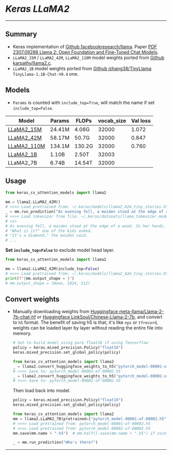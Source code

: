 # ___Keras LLaMA2___
***

## Summary
  - Keras implementation of [Github facebookresearch/llama](https://github.com/facebookresearch/llama). Paper [PDF 2307.09288 Llama 2: Open Foundation and Fine-Tuned Chat Models](https://arxiv.org/pdf/2307.09288.pdf).
  - `LLaMA2_15M` / `LLaMA2_42M`, `LLaMA2_110M` model weights ported from [Github karpathy/llama2.c](https://github.com/karpathy/llama2.c).
  - `LLaMA2_1B` model weights ported from [Github jzhang38/TinyLlama](https://githubfast.com/jzhang38/TinyLlama) `TinyLlama-1.1B-Chat-V0.4` one.
## Models
  - `Params` is counted with `include_top=True`, will match the name if set `include_top=False`.

  | Model       | Params | FLOPs  | vocab_size | Val loss |
  | ----------- | ------ | ------ | ---------- | -------- |
  | [LLaMA2_15M](https://github.com/leondgarse/keras_cv_attention_models/releases/download/llama2/llama2_15m_tiny_stories.h5)  | 24.41M | 4.06G  | 32000      | 1.072    |
  | [LLaMA2_42M](https://github.com/leondgarse/keras_cv_attention_models/releases/download/llama2/llama2_42m_tiny_stories.h5)  | 58.17M | 50.7G  | 32000      | 0.847    |
  | [LLaMA2_110M](https://github.com/leondgarse/keras_cv_attention_models/releases/download/llama2/llama2_110m_tiny_stories.h5) | 134.1M | 130.2G | 32000      | 0.760    |
  | [LLaMA2_1B](https://github.com/leondgarse/keras_cv_attention_models/releases/download/llama2/llama2_1b_tiny_llama_1.1B_chat_v0.4.h5) | 1.10B  | 2.50T  | 32003      |          |
  | LLaMA2_7B   | 6.74B  | 14.54T | 32000      |          |
## Usage
  ```py
  from keras_cv_attention_models import llama2

  mm = llama2.LLaMA2_42M()
  # >>>> Load pretrained from: ~/.keras/models/llama2_42m_tiny_stories.h5
  _ = mm.run_prediction("As evening fell, a maiden stood at the edge of a wood. In her hands,")
  # >>>> Load tokenizer from file: ~/.keras/datasets/llama_tokenizer.model
  # <s>
  # As evening fell, a maiden stood at the edge of a wood. In her hands, she held a beautiful diamond. Everyone was surprised to see it.
  # "What is it?" one of the kids asked.
  # "It's a diamond," the maiden said.
  # ...
  ```
  **Set `include_top=False`** to exclude model head layer.
  ```py
  from keras_cv_attention_models import llama2

  mm = llama2.LLaMA2_42M(include_top=False)
  # >>>> Load pretrained from: ~/.keras/models/llama2_42m_tiny_stories.h5
  print(f"{mm.output_shape = }")
  # mm.output_shape = (None, 1024, 512)
  ```
## Convert weights
- Manually downloading weights from [Huggingface meta-llama/Llama-2-7b-chat-hf](https://huggingface.co/meta-llama/Llama-2-7b-chat-hf) or [Huggingface LinkSoul/Chinese-Llama-2-7b](https://huggingface.co/LinkSoul/Chinese-Llama-2-7b), and convert to `h5` format. The benefit of saving h5 is that, it's like `npz` or `tfrecord`, weights can be loaded layer by layer without reading the entire file into memory.
  ```py
  # Set to build model using pure float16 if using Tensorflow
  policy = keras.mixed_precision.Policy("float16")
  keras.mixed_precision.set_global_policy(policy)

  from keras_cv_attention_models import llama2
  _ = llama2.convert_huggingface_weights_to_h5("pytorch_model-00001-of-00002.bin", to_fp16=True)
  # >>>> Save to: pytorch_model-00001-of-00002.h5
  _ = llama2.convert_huggingface_weights_to_h5("pytorch_model-00002-of-00002.bin", to_fp16=True)
  # >>>> Save to: pytorch_model-00002-of-00002.h5
  ```
  Then load back into model.
  ```py
  policy = keras.mixed_precision.Policy("float16")
  keras.mixed_precision.set_global_policy(policy)

  from keras_cv_attention_models import llama2
  mm = llama2.LLaMA2_7B(pretrained=["pytorch_model-00001-of-00002.h5", "pytorch_model-00002-of-00002.h5"])
  # >>>> Load pretrained from: pytorch_model-00001-of-00002.h5
  # >>>> Load pretrained from: pytorch_model-00002-of-00002.h5
  mm.save(mm.name + ".h5")  # mm.half().save(mm.name + ".h5") if using PyTorch backend

  _ = mm.run_prediction("Who's there?")
  ```
***
